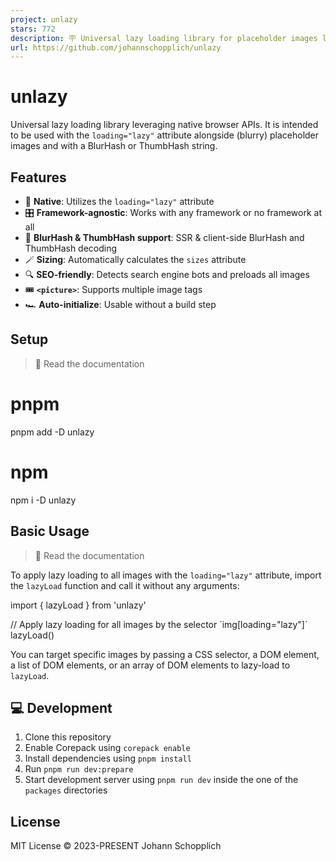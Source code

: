 ```yaml
---
project: unlazy
stars: 772
description: 🪧 Universal lazy loading library for placeholder images leveraging native browser APIs
url: https://github.com/johannschopplich/unlazy
---
```


unlazy
======

Universal lazy loading library leveraging native browser APIs. It is intended to be used with the `loading="lazy"` attribute alongside (blurry) placeholder images and with a BlurHash or ThumbHash string.

Features
--------

-   🎀 **Native**: Utilizes the `loading="lazy"` attribute
-   🎛️ **Framework-agnostic**: Works with any framework or no framework at all
-   🌊 **BlurHash & ThumbHash support**: SSR & client-side BlurHash and ThumbHash decoding
-   🪄 **Sizing**: Automatically calculates the `sizes` attribute
-   🔍 **SEO-friendly**: Detects search engine bots and preloads all images
-   🎟 **`<picture>`**: Supports multiple image tags
-   🏎 **Auto-initialize**: Usable without a build step

Setup
-----

> 📖 Read the documentation

# pnpm
pnpm add -D unlazy

# npm
npm i -D unlazy

Basic Usage
-----------

> 📖 Read the documentation

To apply lazy loading to all images with the `loading="lazy"` attribute, import the `lazyLoad` function and call it without any arguments:

import { lazyLoad } from 'unlazy'

// Apply lazy loading for all images by the selector \`img\[loading="lazy"\]\`
lazyLoad()

You can target specific images by passing a CSS selector, a DOM element, a list of DOM elements, or an array of DOM elements to lazy-load to `lazyLoad`.

💻 Development
--------------

1.  Clone this repository
2.  Enable Corepack using `corepack enable`
3.  Install dependencies using `pnpm install`
4.  Run `pnpm run dev:prepare`
5.  Start development server using `pnpm run dev` inside the one of the `packages` directories

License
-------

MIT License © 2023-PRESENT Johann Schopplich
